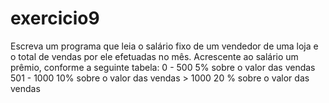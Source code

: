 # exercicio9
 Escreva um programa que leia o salário fixo de um vendedor de uma loja e o total de vendas por ele efetuadas no mês. Acrescente ao salário um prêmio, conforme a seguinte tabela: 0 - 500 5% sobre o valor das vendas 501 - 1000 10% sobre o valor das vendas > 1000 20 % sobre o valor das vendas
